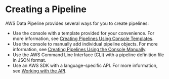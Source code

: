 # Creating a Pipeline<a name="dp-creating-pipelines"></a>

AWS Data Pipeline provides several ways for you to create pipelines:
+ Use the console with a template provided for your convenience\. For more information, see [Creating Pipelines Using Console Templates](dp-console-templates.md)\.
+ Use the console to manually add individual pipeline objects\. For more information, see [Creating Pipelines Using the Console Manually](dp-console-manual.md)\.
+ Use the AWS Command Line Interface \(CLI\) with a pipeline definition file in JSON format\.
+ Use an AWS SDK with a language\-specific API\. For more information, see [Working with the API](dp-program-pipeline.md)\.